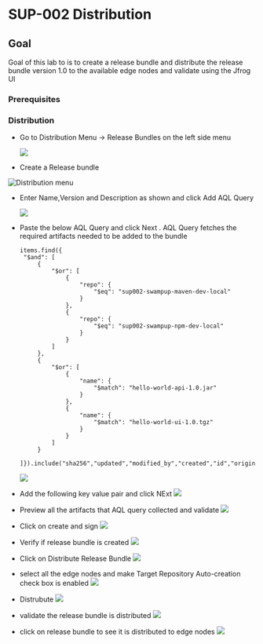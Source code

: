 # SUP-002 Distribution 


## Goal 
Goal of this lab to is to create a release bundle and distribute the release bundle version 1.0 to the available edge nodes and validate using the Jfrog UI 

### Prerequisites 


### Distribution 
  
- Go to Distribution Menu -> Release Bundles on the left side menu 
  
  ![](../.images/click%20on%20Distribution.png)
    
 -  Create a Release bundle 
  
   ![Distribution menu](../.images/2.png) 

- Enter Name,Version and Description as shown and click Add AQL Query 

   ![](../.images/5.png)

- Paste the below AQL Query and click Next . AQL Query fetches the required artifacts needed to be added to the bundle 

   ```
   items.find({
	"$and": [
		{
			"$or": [
				{
					"repo": {
						"$eq": "sup002-swampup-maven-dev-local"
					}
				},
				{
					"repo": {
						"$eq": "sup002-swampup-npm-dev-local"
					}
				}
			]
		},
		{
			"$or": [
				{
					"name": {
						"$match": "hello-world-api-1.0.jar"
					}
				},
				{
					"name": {
						"$match": "hello-world-ui-1.0.tgz"
					}
				}
			]
		}
	]}).include("sha256","updated","modified_by","created","id","original_md5","depth","actual_sha1","property.value","modified","property.key","actual_md5","created_by","type","name","repo","original_sha1","size","path")
   ```
   ![](../.images/6.png)
    
- Add the following key value pair and click NExt 
   ![](../.images/7.png)

- Preview all the artifacts that AQL query collected and validate 
  ![](../.images/7-1.png)

- Click on create and sign 
  ![](../.images/8.png)

- Verify if release bundle is created 
    ![](../.images/9.png)

- Click on Distribute Release Bundle 
   ![](../.images/10.png)

- select all the edge nodes and make Target Repository Auto-creation check box is enabled 
  ![](../.images/11.png)
    
- Distrubute 
  ![](../.images/12.png)
    
- validate the release bundle is distributed 
  ![](../.images/13.png)
    
- click on release bundle to see it is distributed to edge nodes
  ![](../.images/15.png)





